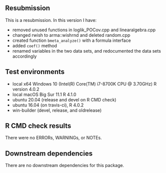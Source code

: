 ## Resubmission
This is a resubmission. In this version I have:

* removed unused functions in loglik_POCov.cpp and linearalgebra.cpp
* changed rwish to arma::wishrnd and deleted random.cpp
* created function `bmeta_analyze()` with a formula interface
* added `coef()` method
* renamed variables in the two data sets, and redocumented the data sets accordingly

## Test environments
* local x64 Windows 10 (Intel(R) Core(TM) i7-8700K CPU @ 3.70GHz) R version 4.0.2 
* local macOS Big Sur 11.1 R 4.1.0
* ubuntu 20.04 (release and devel on R CMD check)
* ubuntu 16.04 (on travis-ci), R 4.0.2
* win-builder (devel, release, and oldrelease)

## R CMD check results
There were no ERRORs, WARNINGs, or NOTEs.



## Downstream dependencies
There are no downstream dependencies for this package.


